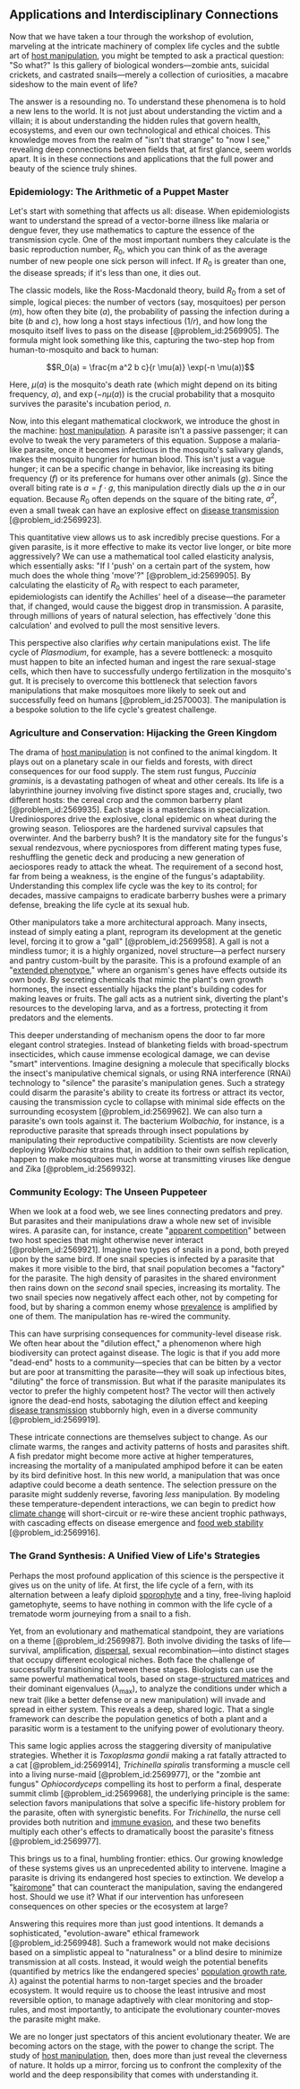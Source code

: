 ## Applications and Interdisciplinary Connections

Now that we have taken a tour through the workshop of evolution, marveling at the intricate machinery of complex life cycles and the subtle art of [host manipulation](@article_id:173474), you might be tempted to ask a practical question: "So what?" Is this gallery of biological wonders—zombie ants, suicidal crickets, and castrated snails—merely a collection of curiosities, a macabre sideshow to the main event of life?

The answer is a resounding no. To understand these phenomena is to hold a new lens to the world. It is not just about understanding the victim and a villain; it is about understanding the hidden rules that govern health, ecosystems, and even our own technological and ethical choices. This knowledge moves from the realm of "isn't that strange" to "now I see," revealing deep connections between fields that, at first glance, seem worlds apart. It is in these connections and applications that the full power and beauty of the science truly shines.

### Epidemiology: The Arithmetic of a Puppet Master

Let's start with something that affects us all: disease. When epidemiologists want to understand the spread of a vector-borne illness like malaria or dengue fever, they use mathematics to capture the essence of the transmission cycle. One of the most important numbers they calculate is the basic reproduction number, $R_0$, which you can think of as the average number of new people one sick person will infect. If $R_0$ is greater than one, the disease spreads; if it's less than one, it dies out.

The classic models, like the Ross-Macdonald theory, build $R_0$ from a set of simple, logical pieces: the number of vectors (say, mosquitoes) per person ($m$), how often they bite ($a$), the probability of passing the infection during a bite ($b$ and $c$), how long a host stays infectious ($1/r$), and how long the mosquito itself lives to pass on the disease [@problem_id:2569905]. The formula might look something like this, capturing the two-step hop from human-to-mosquito and back to human:

$$R_0(a) = \frac{m a^2 b c}{r \mu(a)} \exp(-n \mu(a))$$

Here, $\mu(a)$ is the mosquito's death rate (which might depend on its biting frequency, $a$), and $\exp(-n \mu(a))$ is the crucial probability that a mosquito survives the parasite's incubation period, $n$.

Now, into this elegant mathematical clockwork, we introduce the ghost in the machine: [host manipulation](@article_id:173474). A parasite isn't a passive passenger; it can evolve to tweak the very parameters of this equation. Suppose a malaria-like parasite, once it becomes infectious in the mosquito's salivary glands, makes the mosquito hungrier for human blood. This isn't just a vague hunger; it can be a specific change in behavior, like increasing its biting frequency ($f$) or its preference for humans over other animals ($g$). Since the overall biting rate is $a = f \cdot g$, this manipulation directly dials up the $a$ in our equation. Because $R_0$ often depends on the square of the biting rate, $a^2$, even a small tweak can have an explosive effect on [disease transmission](@article_id:169548) [@problem_id:2569923].

This quantitative view allows us to ask incredibly precise questions. For a given parasite, is it more effective to make its vector live longer, or bite more aggressively? We can use a mathematical tool called elasticity analysis, which essentially asks: "If I 'push' on a certain part of the system, how much does the whole thing 'move'?" [@problem_id:2569905]. By calculating the elasticity of $R_0$ with respect to each parameter, epidemiologists can identify the Achilles' heel of a disease—the parameter that, if changed, would cause the biggest drop in transmission. A parasite, through millions of years of natural selection, has effectively 'done this calculation' and evolved to pull the most sensitive levers.

This perspective also clarifies *why* certain manipulations exist. The life cycle of *Plasmodium*, for example, has a severe bottleneck: a mosquito must happen to bite an infected human and ingest the rare sexual-stage cells, which then have to successfully undergo fertilization in the mosquito's gut. It is precisely to overcome this bottleneck that selection favors manipulations that make mosquitoes more likely to seek out and successfully feed on humans [@problem_id:2570003]. The manipulation is a bespoke solution to the life cycle's greatest challenge.

### Agriculture and Conservation: Hijacking the Green Kingdom

The drama of [host manipulation](@article_id:173474) is not confined to the animal kingdom. It plays out on a planetary scale in our fields and forests, with direct consequences for our food supply. The stem rust fungus, *Puccinia graminis*, is a devastating pathogen of wheat and other cereals. Its life is a labyrinthine journey involving five distinct spore stages and, crucially, two different hosts: the cereal crop and the common barberry plant [@problem_id:2569935]. Each stage is a masterclass in specialization. Urediniospores drive the explosive, clonal epidemic on wheat during the growing season. Teliospores are the hardened survival capsules that overwinter. And the barberry bush? It is the mandatory site for the fungus's sexual rendezvous, where pycniospores from different mating types fuse, reshuffling the genetic deck and producing a new generation of aeciospores ready to attack the wheat. The requirement of a second host, far from being a weakness, is the engine of the fungus's adaptability. Understanding this complex life cycle was the key to its control; for decades, massive campaigns to eradicate barberry bushes were a primary defense, breaking the life cycle at its sexual hub.

Other manipulators take a more architectural approach. Many insects, instead of simply eating a plant, reprogram its development at the genetic level, forcing it to grow a "gall" [@problem_id:2569958]. A gall is not a mindless tumor; it is a highly organized, novel structure—a perfect nursery and pantry custom-built by the parasite. This is a profound example of an "[extended phenotype](@article_id:171429)," where an organism's genes have effects outside its own body. By secreting chemicals that mimic the plant's own growth hormones, the insect essentially hijacks the plant's building codes for making leaves or fruits. The gall acts as a nutrient sink, diverting the plant's resources to the developing larva, and as a fortress, protecting it from predators and the elements.

This deeper understanding of mechanism opens the door to far more elegant control strategies. Instead of blanketing fields with broad-spectrum insecticides, which cause immense ecological damage, we can devise "smart" interventions. Imagine designing a molecule that specifically blocks the insect's manipulative chemical signals, or using RNA interference (RNAi) technology to "silence" the parasite's manipulation genes. Such a strategy could disarm the parasite's ability to create its fortress or attract its vector, causing the transmission cycle to collapse with minimal side effects on the surrounding ecosystem [@problem_id:2569962]. We can also turn a parasite's own tools against it. The bacterium *Wolbachia*, for instance, is a reproductive parasite that spreads through insect populations by manipulating their reproductive compatibility. Scientists are now cleverly deploying *Wolbachia* strains that, in addition to their own selfish replication, happen to make mosquitoes much worse at transmitting viruses like dengue and Zika [@problem_id:2569932].

### Community Ecology: The Unseen Puppeteer

When we look at a food web, we see lines connecting predators and prey. But parasites and their manipulations draw a whole new set of invisible wires. A parasite can, for instance, create "[apparent competition](@article_id:151968)" between two host species that might otherwise never interact [@problem_id:2569921]. Imagine two types of snails in a pond, both preyed upon by the same bird. If one snail species is infected by a parasite that makes it more visible to the bird, that snail population becomes a "factory" for the parasite. The high density of parasites in the shared environment then rains down on the *second* snail species, increasing its mortality. The two snail species now negatively affect each other, not by competing for food, but by sharing a common enemy whose [prevalence](@article_id:167763) is amplified by one of them. The manipulation has re-wired the community.

This can have surprising consequences for community-level disease risk. We often hear about the "dilution effect," a phenomenon where high biodiversity can protect against disease. The logic is that if you add more "dead-end" hosts to a community—species that can be bitten by a vector but are poor at transmitting the parasite—they will soak up infectious bites, "diluting" the force of transmission. But what if the parasite manipulates its vector to prefer the highly competent host? The vector will then actively ignore the dead-end hosts, sabotaging the dilution effect and keeping [disease transmission](@article_id:169548) stubbornly high, even in a diverse community [@problem_id:2569919].

These intricate connections are themselves subject to change. As our climate warms, the ranges and activity patterns of hosts and parasites shift. A fish predator might become more active at higher temperatures, increasing the mortality of a manipulated amphipod before it can be eaten by its bird definitive host. In this new world, a manipulation that was once adaptive could become a death sentence. The selection pressure on the parasite might suddenly reverse, favoring *less* manipulation. By modeling these temperature-dependent interactions, we can begin to predict how [climate change](@article_id:138399) will short-circuit or re-wire these ancient trophic pathways, with cascading effects on disease emergence and [food web stability](@article_id:189940) [@problem_id:2569916].

### The Grand Synthesis: A Unified View of Life's Strategies

Perhaps the most profound application of this science is the perspective it gives us on the unity of life. At first, the life cycle of a fern, with its alternation between a leafy diploid [sporophyte](@article_id:137011) and a tiny, free-living haploid gametophyte, seems to have nothing in common with the life cycle of a trematode worm journeying from a snail to a fish.

Yet, from an evolutionary and mathematical standpoint, they are variations on a theme [@problem_id:2569987]. Both involve dividing the tasks of life—survival, amplification, [dispersal](@article_id:263415), sexual recombination—into distinct stages that occupy different ecological niches. Both face the challenge of successfully transitioning between these stages. Biologists can use the same powerful mathematical tools, based on stage-[structured matrices](@article_id:635242) and their dominant eigenvalues ($\lambda_{\max}$), to analyze the conditions under which a new trait (like a better defense or a new manipulation) will invade and spread in either system. This reveals a deep, shared logic. That a single framework can describe the population genetics of both a plant and a parasitic worm is a testament to the unifying power of evolutionary theory.

This same logic applies across the staggering diversity of manipulative strategies. Whether it is *Toxoplasma gondii* making a rat fatally attracted to a cat [@problem_id:2569914], *Trichinella spiralis* transforming a muscle cell into a living nurse-maid [@problem_id:2569977], or the "zombie ant fungus" *Ophiocordyceps* compelling its host to perform a final, desperate summit climb [@problem_id:2569968], the underlying principle is the same: selection favors manipulations that solve a specific life-history problem for the parasite, often with synergistic benefits. For *Trichinella*, the nurse cell provides both nutrition and [immune evasion](@article_id:175595), and these two benefits multiply each other's effects to dramatically boost the parasite's fitness [@problem_id:2569977].

This brings us to a final, humbling frontier: ethics. Our growing knowledge of these systems gives us an unprecedented ability to intervene. Imagine a parasite is driving its endangered host species to extinction. We develop a "[kairomone](@article_id:202011)" that can counteract the manipulation, saving the endangered host. Should we use it? What if our intervention has unforeseen consequences on other species or the ecosystem at large?

Answering this requires more than just good intentions. It demands a sophisticated, "evolution-aware" ethical framework [@problem_id:2569948]. Such a framework would not make decisions based on a simplistic appeal to "naturalness" or a blind desire to minimize transmission at all costs. Instead, it would weigh the potential benefits (quantified by metrics like the endangered species' [population growth rate](@article_id:170154), $\lambda$) against the potential harms to non-target species and the broader ecosystem. It would require us to choose the least intrusive and most reversible option, to manage adaptively with clear monitoring and stop-rules, and most importantly, to anticipate the evolutionary counter-moves the parasite might make.

We are no longer just spectators of this ancient evolutionary theater. We are becoming actors on the stage, with the power to change the script. The study of [host manipulation](@article_id:173474), then, does more than just reveal the cleverness of nature. It holds up a mirror, forcing us to confront the complexity of the world and the deep responsibility that comes with understanding it.